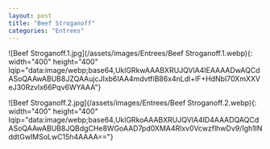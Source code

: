 ```yaml
---
layout: post
title: "Beef Stroganoff"
categories: "Entrees"
---
```

![Beef Stroganoff.1.jpg](/assets/images/Entrees/Beef Stroganoff.1.webp){: width="400" height="400" lqip="data:image/webp;base64,UklGRkwAAABXRUJQVlA4IEAAAADwAQCdASoQAAwABUB8JZQAAujcJIxb6IAA4mdvtfiB86x4nLdl+lF+HdNbI70XmXXVeJ30Rzvlx66Pqv6WYAAA"}

![Beef Stroganoff.2.jpg](/assets/images/Entrees/Beef Stroganoff.2.webp){: width="400" height="400" lqip="data:image/webp;base64,UklGRkoAAABXRUJQVlA4ID4AAADQAQCdASoQAAwABUB8JQBdgCHe8WGoAAD7pd0XMA4Rlxv0VcwzflhwDv9/Igh1INddtGwIMSoLwC15h4AAAA=="}


